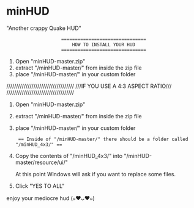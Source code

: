 minHUD
======
"Another crappy Quake HUD"

						===============================
							HOW TO INSTALL YOUR HUD
						===============================

1) Open "minHUD-master.zip"
2) extract "/minHUD-master/" from inside the zip file
3) place "/minHUD-master/" in your custom folder

///////////////////////////////////
///IF YOU USE A 4:3 ASPECT RATIO///
///////////////////////////////////

1) Open "minHUD-master.zip"
2) extract "/minHUD-master/" from inside the zip file
3) place "/minHUD-master/" in your custom folder
		
		== Inside of "/minHUD-master/" there should be a folder called "/minHUD_4x3/" ==

4) Copy the contents of "/minHUD_4x3/" into "/minHUD-master/resource/ui/"
	
	At this point Windows will ask if you want to replace some files.

5) Click "YES TO ALL"

enjoy your mediocre hud (๑♥ᴗ♥๑)